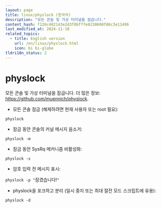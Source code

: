 ```yaml
---
layout: page
title: linux/physlock (한국어)
description: "모든 콘솔 및 가상 터미널을 잠급니다."
content_hash: f126c482143e2d3f0bfffe8230600f86c3e11496
last_modified_at: 2024-11-10
related_topics:
  - title: English version
    url: /en/linux/physlock.html
    icon: bi bi-globe
tldri18n_status: 2
---
```

# physlock

모든 콘솔 및 가상 터미널을 잠급니다.
더 많은 정보: <https://github.com/muennich/physlock>.

- 모든 콘솔 잠금 (해제하려면 현재 사용자 또는 root 필요):

`physlock`

- 잠금 동안 콘솔의 커널 메시지 음소거:

`physlock -m`

- 잠금 동안 SysRq 메커니즘 비활성화:

`physlock -s`

- 암호 입력 전 메시지 표시:

`physlock -p "`<span class="tldr-var badge badge-pill bg-dark-lm bg-white-dm text-white-lm text-dark-dm font-weight-bold">잠겼습니다!</span>`"`

- physlock을 포크하고 분리 (일시 중지 또는 최대 절전 모드 스크립트에 유용):

`physlock -d`
